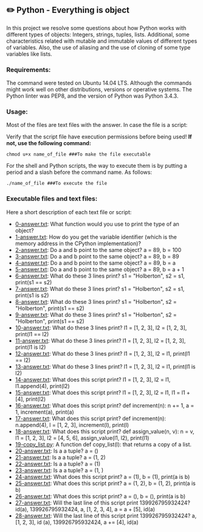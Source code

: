 
## :pencil2: Python - Everything is object
In this project we resolve some questions about how Python works with different types of objects: Integers, strings, tuples, lists. Additional, some characteristics related with mutable and immutable values of different types of variables. Also, the use of aliasing and the use of cloning of some type variables like lists.

### Requirements:
The command were tested on Ubuntu 14.04 LTS. Although the commands might work well on other distributions, versions or operative systems. The Python linter was PEP8, and the version of Python was Python 3.4.3. 

### Usage:
Most of the files are text files with the answer. In case the file is a script:

Verify that the script file have execution permissions before being used! **If not, use the following command:**

    chmod u+x name_of_file ###To make the file executable

For the shell and Python scripts, the way to execute them is by putting a period and a slash before the command name. As follows:

    ./name_of_file ###To execute the file

### Executable files and text files:

Here a short description of each text file or script:
+ [0-answer.txt](https://github.com/dmhenaopa/holbertonschool-higher_level_programming/blob/master/0x09-python-everything_is_object/0-answer.txt): What function would you use to print the type of an object?
+ [1-answer.txt](https://github.com/dmhenaopa/holbertonschool-higher_level_programming/blob/master/0x09-python-everything_is_object/1-answer.txt): How do you get the variable identifier (which is the memory address in the CPython implementation)?
+ [2-answer.txt](https://github.com/dmhenaopa/holbertonschool-higher_level_programming/blob/master/0x09-python-everything_is_object/2-answer.txt): Do a and b point to the same object? a = 89, b = 100
+ [3-answer.txt](https://github.com/dmhenaopa/holbertonschool-higher_level_programming/blob/master/0x09-python-everything_is_object/3-answer.txt): Do a and b point to the same object? a = 89, b = 89
+ [4-answer.txt](https://github.com/dmhenaopa/holbertonschool-higher_level_programming/blob/master/0x09-python-everything_is_object/4-answer.txt): Do a and b point to the same object? a = 89, b = a
+ [5-answer.txt](https://github.com/dmhenaopa/holbertonschool-higher_level_programming/blob/master/0x09-python-everything_is_object/5-answer.txt): Do a and b point to the same object? a = 89, b = a + 1
+ [6-answer.txt](https://github.com/dmhenaopa/holbertonschool-higher_level_programming/blob/master/0x09-python-everything_is_object/6-answer.txt): What do these 3 lines print? s1 = "Holberton", s2 = s1, print(s1 == s2)
+ [7-answer.txt](https://github.com/dmhenaopa/holbertonschool-higher_level_programming/blob/master/0x09-python-everything_is_object/7-answer.txt): What do these 3 lines print? s1 = "Holberton", s2 = s1, print(s1 is s2)
+ [8-answer.txt](https://github.com/dmhenaopa/holbertonschool-higher_level_programming/blob/master/0x09-python-everything_is_object/8-answer.txt): What do these 3 lines print? s1 = "Holberton", s2 = "Holberton", print(s1 == s2)
+ [9-answer.txt](https://github.com/dmhenaopa/holbertonschool-higher_level_programming/blob/master/0x09-python-everything_is_object/9-answer.txt): What do these 3 lines print? s1 = "Holberton", s2 = "Holberton", print(s1 == s2)
+ [10-answer.txt](https://github.com/dmhenaopa/holbertonschool-higher_level_programming/blob/master/0x09-python-everything_is_object/10-answer.txt): What do these 3 lines print? l1 = [1, 2, 3], l2 = [1, 2, 3], print(l1 == l2)
+ [11-answer.txt](https://github.com/dmhenaopa/holbertonschool-higher_level_programming/blob/master/0x09-python-everything_is_object/11-answer.txt): What do these 3 lines print? l1 = [1, 2, 3], l2 = [1, 2, 3], print(l1 is l2)
+ [12-answer.txt](https://github.com/dmhenaopa/holbertonschool-higher_level_programming/blob/master/0x09-python-everything_is_object/12-answer.txt): What do these 3 lines print? l1 = [1, 2, 3], l2 = l1, print(l1 == l2)
+ [13-answer.txt](https://github.com/dmhenaopa/holbertonschool-higher_level_programming/blob/master/0x09-python-everything_is_object/13-answer.txt): What do these 3 lines print? l1 = [1, 2, 3], l2 = l1, print(l1 is l2)
+ [14-answer.txt](https://github.com/dmhenaopa/holbertonschool-higher_level_programming/blob/master/0x09-python-everything_is_object/14-answer.txt): What does this script print? l1 = [1, 2, 3], l2 = l1, l1.append(4), print(l2)
+ [15-answer.txt](https://github.com/dmhenaopa/holbertonschool-higher_level_programming/blob/master/0x09-python-everything_is_object/15-answer.txt): What does this script print? l1 = [1, 2, 3], l2 = l1, l1 = l1 + [4], print(l2)
+ [16-answer.txt](https://github.com/dmhenaopa/holbertonschool-higher_level_programming/blob/master/0x09-python-everything_is_object/16-answer.txt): What does this script print? def increment(n): n += 1, a = 1, increment(a), print(a)
+ [17-answer.txt](https://github.com/dmhenaopa/holbertonschool-higher_level_programming/blob/master/0x09-python-everything_is_object/17-answer.txt): What does this script print? def increment(n): n.append(4), l = [1, 2, 3], increment(l), print(l)
+ [18-answer.txt](https://github.com/dmhenaopa/holbertonschool-higher_level_programming/blob/master/0x09-python-everything_is_object/18-answer.txt): What does this script print? def assign_value(n, v):  n = v, l1 = [1, 2, 3], l2 = [4, 5, 6], assign_value(l1, l2), print(l1)
+ [19-copy_list.py](https://github.com/dmhenaopa/holbertonschool-higher_level_programming/blob/master/0x09-python-everything_is_object/19-answer.txt): A function def copy_list(l): that returns a copy of a list.
+ [20-answer.txt](https://github.com/dmhenaopa/holbertonschool-higher_level_programming/blob/master/0x09-python-everything_is_object/20-answer.txt): Is a a tuple? a = ()
+ [21-answer.txt](https://github.com/dmhenaopa/holbertonschool-higher_level_programming/blob/master/0x09-python-everything_is_object/21-answer.txt): Is a a tuple? a = (1, 2)
+ [22-answer.txt](https://github.com/dmhenaopa/holbertonschool-higher_level_programming/blob/master/0x09-python-everything_is_object/22-answer.txt): Is a a tuple? a = (1)
+ [23-answer.txt](https://github.com/dmhenaopa/holbertonschool-higher_level_programming/blob/master/0x09-python-everything_is_object/23-answer.txt): Is a a tuple? a = (1, )
+ [24-answer.txt](https://github.com/dmhenaopa/holbertonschool-higher_level_programming/blob/master/0x09-python-everything_is_object/24-answer.txt): What does this script print? a = (1), b = (1), print(a is b)
+ [25-answer.txt](https://github.com/dmhenaopa/holbertonschool-higher_level_programming/blob/master/0x09-python-everything_is_object/25-answer.txt): What does this script print? a = (1, 2), b = (1, 2), print(a is b)
+ [26-answer.txt](https://github.com/dmhenaopa/holbertonschool-higher_level_programming/blob/master/0x09-python-everything_is_object/26-answer.txt): What does this script print? a = (), b = (), print(a is b)
+ [27-answer.txt](https://github.com/dmhenaopa/holbertonschool-higher_level_programming/blob/master/0x09-python-everything_is_object/27-answer.txt): Will the last line of this script print 139926795932424? id(a), 139926795932424, a, [1, 2, 3, 4], a = a + [5], id(a)
+ [28-answer.txt](https://github.com/dmhenaopa/holbertonschool-higher_level_programming/blob/master/0x09-python-everything_is_object/28-answer.txt): Will the last line of this script print 139926795932424? a, [1, 2, 3], id (a), 139926795932424, a += [4], id(a)
<!--stackedit_data:
eyJoaXN0b3J5IjpbLTExMDM5MDY1MzBdfQ==
-->